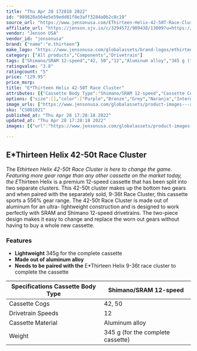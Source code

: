 ```yaml
---
title: "Thu Apr 28 172818 2022"
id: "989828a564e5e59edd81f8e3aff3284a0b2c8c19"
source_url: "https://www.jensonusa.com/EThirteen-Helix-42-50T-Race-Cluster"
affiliate_url: "https://jenson.sjv.io/c/3294572/989438/13009?u=https://www.jensonusa.com/EThirteen-Helix-42-50T-Race-Cluster"
vendor: "Jenson USA"
vendor_id: "jensonusa"
brand: {"name":"e.thirteen"}
make_logo: "https://www.jensonusa.com/globalassets/brand-logos/ethirteen.png"
category: ["All products","Components","Drivetrain"]
tags: ["Shimano/SRAM 12-speed","42, 50","12","Aluminum alloy","345 g (for the complete cassette)"]
ratingvalue: "3.8"
ratingcount: "5"
price: "129.95"
price_msrp: 
title: "E*Thirteen Helix 42-50T Race Cluster"
attributes: [{"Cassette Body Type":"Shimano/SRAM 12-speed","Cassette Cogs":"42, 50","Drivetrain Speeds":"12","Cassette Material":"Aluminum alloy","Weight":"345 g (for the complete cassette)"}]
options: {"size":[],"color":["Purple","Bronze","Grey","Naranja","Intergalactic"],"availability":"In Stock"}
image_urls: ["https://www.jensonusa.com/globalassets/product-images---all-assets/ethirteen/cs001021-purple.jpg"]
sku: "CS001021"
published_at: "Thu Apr 28 17:28:18 2022"
updated_at: "Thu Apr 28 17:28:18 2022"
images: [{"url":"https://www.jensonusa.com/globalassets/product-images---all-assets/ethirteen/cs001021-purple.jpg","path":"full/2d5c57af530832c517e719e21002834422d5a2d2.jpg","checksum":"2d33fe6187eeb69128cd6017a57b4af2","status":"downloaded"}]

---
```

## E*Thirteen Helix 42-50t Race Cluster

The E*thirteen Helix 42-50t Race Cluster is here to change the game. Featuring
more gear range than any other cassette on the market today, the E*Thirteen
Helix is a premium 12-speed cassette that has been split into two separate
clusters. This 42-50t cluster makes up the bottom two gears and when paired
with the separately sold, 9-36t Race Cluster, this cassette sports a 556% gear
range. The 42-50t Race Cluster is made out of aluminum for an ultra-
lightweight construction and is designed to work perfectly with SRAM and
Shimano 12-speed drivetrains. The two-piece design makes it easy to change and
replace the worn out gears without having to buy a whole new cassette.

### Features

  * **Lightweight** 345g for the complete cassette
  * **Made out of aluminum alloy**
  * **Needs to be paired with the** E*Thirteen Helix 9-36t race cluster to complete the cassette

Specifications Cassette Body Type | Shimano/SRAM 12-speed  
---|---  
Cassette Cogs | 42, 50  
Drivetrain Speeds | 12  
Cassette Material | Aluminum alloy  
Weight | 345 g (for the complete cassette)

